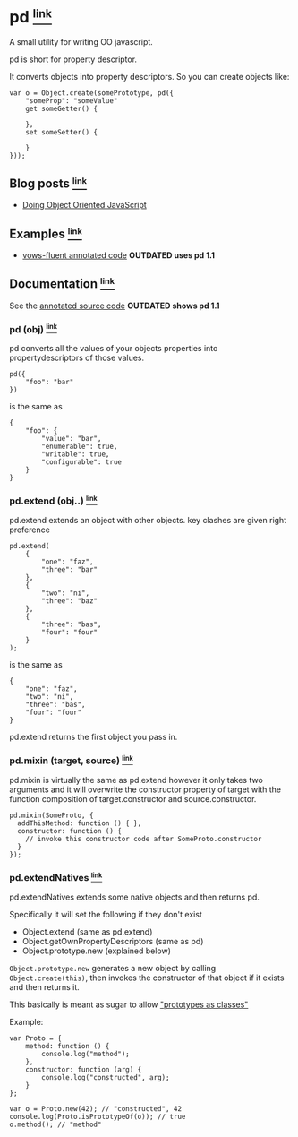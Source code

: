 # pd <a name="_pd" href="#_pd"><small><sup>link</sup></small></a>

A small utility for writing OO javascript.

pd is short for property descriptor.

It converts objects into property descriptors. So you can create objects like:

    var o = Object.create(somePrototype, pd({
        "someProp": "someValue"
        get someGetter() {
            
        },
        set someSetter() {
            
        }
    }));
    
## Blog posts <a name="Blog_posts" href="#Blog_posts"><small><sup>link</sup></small></a>

 - [Doing Object Oriented JavaScript][3]

## Examples <a name="Examples" href="#Examples"><small><sup>link</sup></small></a>



 - [vows-fluent annotated code][2] **OUTDATED uses pd 1.1**

## Documentation <a name="Documentation" href="#Documentation"><small><sup>link</sup></small></a>

See the [annotated source code][1] **OUTDATED shows pd 1.1** 

### pd (obj) <a name="pd" href="#pd"><small><sup>link</sup></small></a>

pd converts all the values of your objects properties into propertydescriptors of those values.

    pd({
        "foo": "bar"
    })

is the same as

    {
        "foo": {
            "value": "bar",
            "enumerable": true,
            "writable": true,
            "configurable": true
        }
    }

### pd.extend (obj..) <a name="pd.extend" href="#pd.extend"><small><sup>link</sup></small></a>

pd.extend extends an object with other objects. key clashes are given right preference

    pd.extend(
        {
            "one": "faz",
            "three": "bar"
        },
        {
            "two": "ni",
            "three": "baz"
        },
        {
            "three": "bas",
            "four": "four"
        }
    );

is the same as

    {
        "one": "faz",
        "two": "ni",
        "three": "bas",
        "four": "four"
    }
    
pd.extend returns the first object you pass in.

### pd.mixin (target, source) <a name="pd.mixin" href="#pd.mixin"><small><sup>link</sup></small></a>

pd.mixin is virtually the same as pd.extend however it only takes two arguments and it will overwrite
the constructor property of target with the function composition of target.constructor and source.constructor.

    pd.mixin(SomeProto, {
      addThisMethod: function () { },
      constructor: function () { 
        // invoke this constructor code after SomeProto.constructor
      }
    });
    
### pd.extendNatives <a name="pd.extendNatives" href="#pd.extendNatives"><small><sup>link</sup></small></a>

pd.extendNatives extends some native objects and then returns pd.

Specifically it will set the following if they don't exist

 - Object.extend (same as pd.extend)
 - Object.getOwnPropertyDescriptors (same as pd)
 - Object.prototype.new (explained below)
 
`Object.prototype.new` generates a new object by calling `Object.create(this)`, then invokes the constructor of that object if it exists and then returns it.

This basically is meant as sugar to allow ["prototypes as classes"][4]

Example:

    var Proto = {
        method: function () {
            console.log("method");
        },
        constructor: function (arg) {
            console.log("constructed", arg);    
        }
    };

    var o = Proto.new(42); // "constructed", 42
    console.log(Proto.isPrototypeOf(o)); // true
    o.method(); // "method"



  [1]: http://raynos.github.com/pd/docs/pd.html
  [2]: http://raynos.github.com/vows-fluent/docs/vows-fluent.html
  [3]: http://raynos.org/blog/4/Doing-Object-Oriented-JavaScript
  [4]: http://www.2ality.com/2011/06/prototypes-as-classes.html
